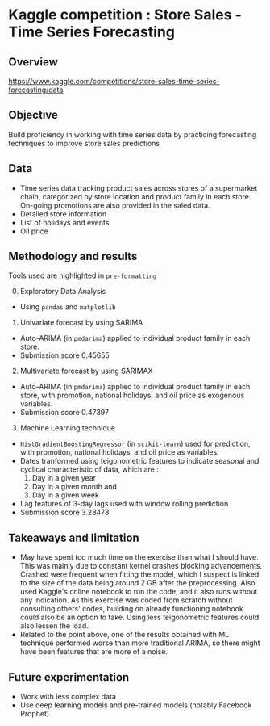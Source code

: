 # Kaggle competition : Store Sales - Time Series Forecasting



## Overview
https://www.kaggle.com/competitions/store-sales-time-series-forecasting/data


## Objective
Build proficiency in working with time series data by practicing forecasting techniques to improve store sales predictions


## Data
- Time series data tracking product sales across stores of a supermarket chain, categorized by store location and product family in each store. On-going promotions are also provided in the saled data.
- Detailed store information
- List of holidays and events
- Oil price


## Methodology and results
Tools used are highlighted in `pre-formatting`

0. Exploratory Data Analysis
  -  Using `pandas` and `matplotlib`
1. Univariate forecast by using SARIMA
  - Auto-ARIMA (in `pmdarima`) applied to individual product family in each store.
  -  Submission score 0.45655
2. Multivariate forecast by using SARIMAX
  - Auto-ARIMA (in `pmdarima`) applied to individual product family in each store, with promotion, national holidays, and oil price as exogenous variables.
  - Submission score 0.47397
3. Machine Learning technique
  - `HistGradientBoostingRegressor` (in `scikit-learn`) used for prediction, with promotion, national holidays, and oil price as variables.
  - Dates tranformed using teigonometric features to indicate seasonal and cyclical characteristic of data, which are :
    1) Day in a given year
    2) Day in a given month and
    3) Day in a given week
  - Lag features of 3-day lags used with window rolling prediction
  - Submission score 3.28478


## Takeaways and limitation
- May have spent too much time on the exercise than what I should have. This was mainly due to constant kernel crashes blocking advancements. Crashed were frequent when fitting the model, which I suspect is linked to the size of the data being around 2 GB after the preprocessing. Also used Kaggle's online notebook to run the code, and it also runs without any indication. As this exercise was coded from scratch without consulting others' codes, building on already functioning notebook could also be an option to take. Using less teigonometric features could also lessen the load.
- Related to the point above, one of the results obtained with ML technique performed worse than more traditional ARIMA, so there might have been features that are more of a noise.


## Future experimentation
- Work with less complex data
- Use deep learning models and pre-trained models (notably Facebook Prophet)
